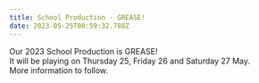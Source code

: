 ```yaml
---
title: School Production - GREASE!
date: 2023-05-25T00:59:32.788Z
---
```

Our 2023 School Production is GREASE!  
It will be playing on Thursday 25, Friday 26 and Saturday 27 May.   
More information to follow.

